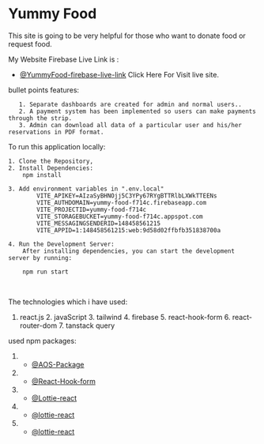 
# Yummy Food
This site is going to be very helpful for those who want to donate food or request food.

My Website Firebase Live Link is : 
- [@YummyFood-firebase-live-link](https://yummy-food-f714c.web.app) Click Here For Visit live site.


bullet points features:

       1. Separate dashboards are created for admin and normal users..
       2. A payment system has been implemented so users can make payments through the strip.
       3. Admin can download all data of a particular user and his/her reservations in PDF format.

 To run this application locally:
 
    1. Clone the Repository,
    2. Install Dependencies:        
        npm install

    3. Add environment variables in ".env.local"
            VITE_APIKEY=AIzaSyBHNOjj5C3YPy67RYgBTTRlbLXWkTTEENs
            VITE_AUTHDOMAIN=yummy-food-f714c.firebaseapp.com
            VITE_PROJECTID=yummy-food-f714c
            VITE_STORAGEBUCKET=yummy-food-f714c.appspot.com
            VITE_MESSAGINGSENDERID=148458561215
            VITE_APPID=1:148458561215:web:9d58d02ffbfb351838700a
    
    4. Run the Development Server:
        After installing dependencies, you can start the development server by running:

        npm run start
 
 <br/>

The technologies which i have used:
   1. react.js     2. javaScript    3. tailwind      4. firebase    5. react-hook-form     6. react-router-dom    7. tanstack query



used npm packages:
1. - [@AOS-Package](https://www.npmjs.com/package/aos) 
2. - [@React-Hook-form](https://react-hook-form.com/) 
3. - [@Lottie-react](https://react-hook-form.com/)
3. - [@lottie-react](https://lottiefiles.com/free-animations/react) 
3. - [@lottie-react](https://lottiefiles.com/free-animations/react)


